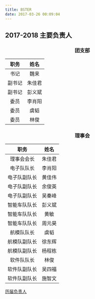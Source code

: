 ```yaml
---
title: BSTER
date: 2017-03-26 00:09:04
---
```


## 2017-2018 主要负责人

###  <p align="center">团支部</p>
|职务|姓名|
|:---:|:---:|
|书记|魏来|
|副书记|朱佳君|
|副书记|彭义斌|
|委员|李肖阳|
|委员|虞韬|
|委员|林俊|

### <p align="center">理事会</p>
|职务|姓名|
|:---:|:---:|
|理事会会长|朱佳君|
|电子队队长|李肖阳|
|电子队副队长|黄佳伟|
|电子队副队长|余俊英|
|电子队副队长|吴秦峰|
|智能车队队长|彭义斌|
|智能车队队长|黄敏|
|智能车队队长|周元昊|
|航模队队长|虞韬|
|航模队副队长|徐东辉|
|航模队副队长|杨程栋|
|软件队队长|林俊|
|软件队副队长|吴四福|
|软件队副队长|施智文|


[历届负责人](old/)